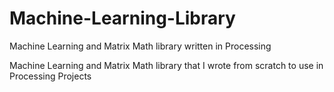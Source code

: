 # Machine-Learning-Library
Machine Learning and Matrix Math library written in Processing

Machine Learning and Matrix Math library that I wrote from scratch to use in Processing Projects
